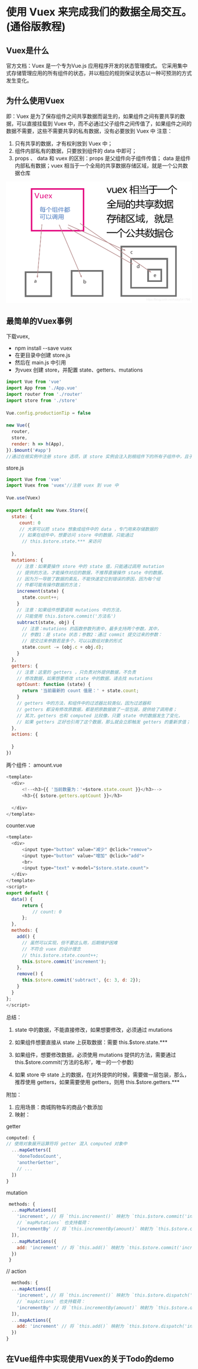 # 使用 Vuex 来完成我们的数据全局交互。(通俗版教程)


## Vuex是什么
官方文档：Vuex 是一个专为Vue.js 应用程序开发的状态管理模式。 它采用集中式存储管理应用的所有组件的状态，并以相应的规则保证状态以一种可预测的方式发生变化。

## 为什么使用Vuex

即：Vuex 是为了保存组件之间共享数据而诞生的，如果组件之间有要共享的数据，可以直接挂载到 Vuex 中，而不必通过父子组件之间传值了，如果组件之间的数据不需要，这些不需要共享的私有数据，没有必要放到 Vuex 中
注意：

1. 只有共享的数据，才有权利放到 Vuex 中；
2. 组件内部私有的数据，只要放到组件的 data 中即可；
3. props 、 data 和 vuex 的区别：props 是父组件向子组件传值；
data 是组件内部私有数据；vuex 相当于一个全局的共享数据存储区域，就是一个公共数据仓库

![Image text](https://raw.githubusercontent.com/rainyGLC/gitPress/master/images/7.png)



## 最简单的Vuex事例

下载vuex,

* npm install --save vuex
* 在更目录中创建 store.js 
* 然后在 main.js 中引用
* 为vuex 创建 store，并配置 state、getters、mutations

```js
import Vue from 'vue'
import App from './App.vue'
import router from './router'
import store from './store'

Vue.config.productionTip = false

new Vue({
  router,
  store,
  render: h => h(App),
}).$mount('#app')
//通过在根实例中注册 store 选项，该 store 实例会注入到根组件下的所有子组件中，且子组件能通过 this.$store 访问到。
``` 

store.js
```js
import Vue from 'vue'
import Vuex from 'vuex'//注册 vuex 到 vue 中

Vue.use(Vuex)

export default new Vuex.Store({
  state: {
     count: 0
     // 大家可以把 state 想象成组件中的 data ，专门用来存储数据的
     // 如果在组件中，想要访问 store 中的数据，只能通过
      // this.$store.state.*** 来访问

  },
  mutations: {
    // 注意：如果要操作 store 中的 state 值，只能通过调用 mutation
    // 提供的方法，才能操作对应的数据，不推荐直接操作 state 中的数据，
    // 因为万一导致了数据的紊乱，不能快速定位到错误的原因，因为每个组
    // 件都可能有操作数据的方法；
    increment(state) {
      state.count++;
    }
    // 注意：如果组件想要调用 mutations 中的方法，
    // 只能使用 this.$store.commit('方法名')
    subtract(state, obj) {
      // 注意：mutations 的函数参数列表中，最多支持两个参数，其中，
      // 参数1：是 state 状态；参数2：通过 commit 提交过来的参数：
      // 提交过来参数若是多个，可以以数组对象的形式
      state.count -= (obj.c + obj.d);
    }
  },
  getters: {
    // 注意：这里的 getters ，只负责对外提供数据，不负责
    // 修改数据，如果想要修改 state 中的数据，请去找 mutations
    optCount: function (state) {
      return '当前最新的 count 值是：' + state.count;
    }
    // getters 中的方法，和组件中的过滤器比较类似，因为过滤器和
    // getters 都没有修改原数据，都是把原数据做了一层包装，提供给了调用者；
    // 其次，getters 也和 computed 比较像，只要 state 中的数据发生了变化，
    // 如果 getters 正好也引用了这个数据，那么就会立即触发 getters 的重新求值；
  },
  actions: {

  }
})
```

两个组件：
amount.vue
```js
<template>
  <div>
      <!--<h3>{{ '当前数量为：'+$store.state.count }}</h3>-->
      <h3>{{ $store.getters.optCount }}</h3>

  </div>
</template>
```


counter.vue
```js
<template>
  <div>
      <input type="button" value="减少" @click="remove">
      <input type="button" value="增加" @click="add">
      <br>
      <input type="text" v-model="$store.state.count">
  </div>
</template>
<script>
export default {
  data() {
      return {
          // count: 0
      };
  },
  methods: {
    add() {
      // 虽然可以实现，但不要这么用，后期维护困难
      // 不符合 vuex 的设计理念
      // this.$store.state.count++;
      this.$store.commit('increment');
    },
    remove() {
      this.$store.commit('subtract', {c: 3, d: 2});
    }
  }
};
</script>
```

总结：

1. state 中的数据，不能直接修改，如果想要修改，必须通过 mutations

2. 如果组件想要直接从 state 上获取数据：需要 this.$store.state.***

3. 如果组件，想要修改数据，必须使用 mutations 提供的方法，需要通过 this.$store.commit(‘方法的名称’，唯一的一个参数)

4. 如果 store 中 state 上的数据，在对外提供的时候，需要做一层包装，那么，推荐使用 getters，如果需要使用 getters，则用 this.$store.getters.***


附加：
1. 应用场景：商城购物车的商品个数添加
2. 映射：

getter
```js
computed: {
// 使用对象展开运算符将 getter 混入 computed 对象中
  ...mapGetters([
    'doneTodosCount',
    'anotherGetter',
    // ...
  ])
}
```

mutation
```js
 methods: {
  ...mapMutations([
    'increment', // 将 `this.increment()` 映射为 `this.$store.commit('increment')`
    // `mapMutations` 也支持载荷：
    'incrementBy' // 将 `this.incrementBy(amount)` 映射为 `this.$store.commit('incrementBy', amount)`
  ]),
  ...mapMutations({
    add: 'increment' // 将 `this.add()` 映射为 `this.$store.commit('increment')`
  })
 }
```

// action
```js
  methods: {
  ...mapActions([
    'increment', // 将 `this.increment()` 映射为 `this.$store.dispatch('increment')`
    // `mapActions` 也支持载荷：
    'incrementBy' // 将 `this.incrementBy(amount)` 映射为 `this.$store.dispatch('incrementBy', amount)`
  ]),
  ...mapActions({
    add: 'increment' // 将 `this.add()` 映射为 `this.$store.dispatch('increment')`
  })
}
```
## 在Vue组件中实现使用Vuex的关于Todo的demo
<a href="https://github.com/rainyGLC/combat-todo"></a>
    

























